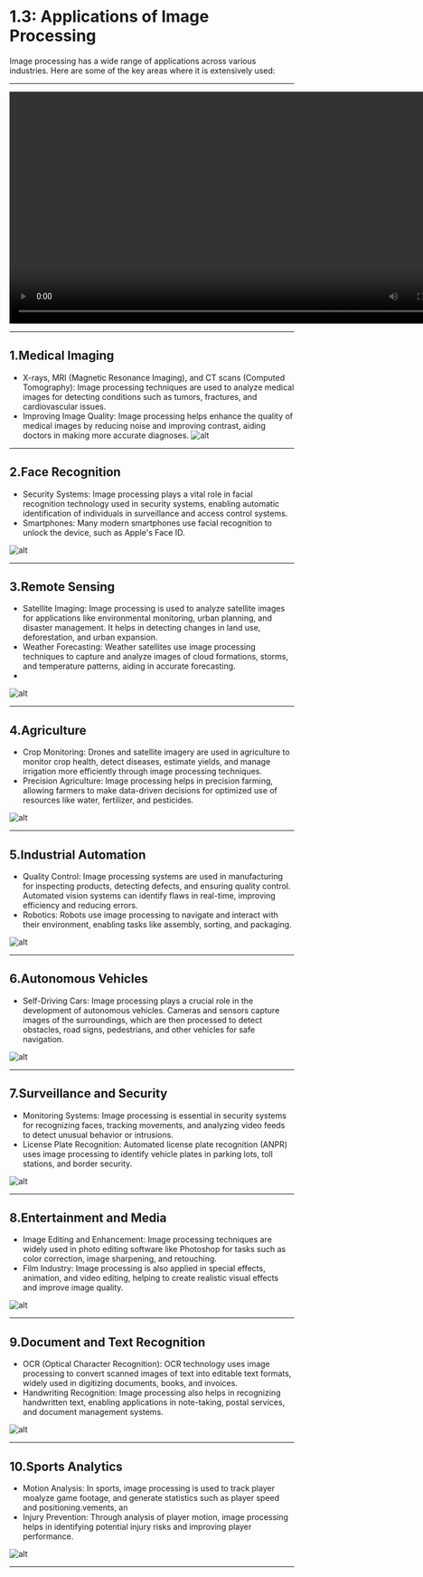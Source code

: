 # 1.3: Applications of Image Processing

  Image processing has a wide range of applications across various industries. Here are some of the key areas where it is extensively used:

---

  <video width="800" height="410" controls>
    <source src="photows/applications.mp4" type="video/mp4">
    Your browser does not support the video tag.
  </video>


---

## 1.Medical Imaging
- X-rays, MRI (Magnetic Resonance Imaging), and CT scans (Computed Tomography): Image processing techniques are used to analyze medical images for detecting conditions such as tumors, fractures, and cardiovascular issues.
- Improving Image Quality: Image processing helps enhance the quality of medical images by reducing noise and improving contrast, aiding doctors in making more accurate diagnoses.
![alt](photows/x-ray.png)

---

## 2.Face Recognition
- Security Systems: Image processing plays a vital role in facial recognition technology used in security systems, enabling automatic identification of individuals in surveillance and access control systems.
- Smartphones: Many modern smartphones use facial recognition to unlock the device, such as Apple's Face ID.

![alt](photows/Face9Recognition.jpg)

---

## 3.Remote Sensing
- Satellite Imaging: Image processing is used to analyze satellite images for applications like environmental monitoring, urban planning, and disaster management. It helps in detecting changes in land use, deforestation, and urban expansion.
- Weather Forecasting: Weather satellites use image processing techniques to capture and analyze images of cloud formations, storms, and temperature patterns, aiding in accurate forecasting.
- 
![alt](photows/Remote1.png)

---

## 4.Agriculture
- Crop Monitoring: Drones and satellite imagery are used in agriculture to monitor crop health, detect diseases, estimate yields, and manage irrigation more efficiently through image processing techniques.
- Precision Agriculture: Image processing helps in precision farming, allowing farmers to make data-driven decisions for optimized use of resources like water, fertilizer, and pesticides.

![alt](photows/Agriculture.png)

---

## 5.Industrial Automation
- Quality Control: Image processing systems are used in manufacturing for inspecting products, detecting defects, and ensuring quality control. Automated vision systems can identify flaws in real-time, improving efficiency and reducing errors.
- Robotics: Robots use image processing to navigate and interact with their environment, enabling tasks like assembly, sorting, and packaging.


![alt](photows/Industrial9Automation.png)


---

## 6.Autonomous Vehicles
- Self-Driving Cars: Image processing plays a crucial role in the development of autonomous vehicles. Cameras and sensors capture images of the surroundings, which are then processed to detect obstacles, road signs, pedestrians, and other vehicles for safe navigation.

![alt](photows/1AutonomousVehicles.png)

---

## 7.Surveillance and Security
- Monitoring Systems: Image processing is essential in security systems for recognizing faces, tracking movements, and analyzing video feeds to detect unusual behavior or intrusions.
- License Plate Recognition: Automated license plate recognition (ANPR) uses image processing to identify vehicle plates in parking lots, toll stations, and border security.

![alt](photows/LicensePlateRecognition.png)

---

## 8.Entertainment and Media
- Image Editing and Enhancement: Image processing techniques are widely used in photo editing software like Photoshop for tasks such as color correction, image sharpening, and retouching.
- Film Industry: Image processing is also applied in special effects, animation, and video editing, helping to create realistic visual effects and improve image quality.

![alt](photows/EntertainmentaMedia.png)

---

## 9.Document and Text Recognition

- OCR (Optical Character Recognition): OCR technology uses image processing to convert scanned images of text into editable text formats, widely used in digitizing documents, books, and invoices.
- Handwriting Recognition: Image processing also helps in recognizing handwritten text, enabling applications in note-taking, postal services, and document management systems.

![alt](photows/DocumentandTextRecognition.jpg)

---

## 10.Sports Analytics
- Motion Analysis: In sports, image processing is used to track player moalyze game footage, and generate statistics such as player speed and positioning.vements, an
- Injury Prevention: Through analysis of player motion, image processing helps in identifying potential injury risks and improving player performance.

![alt](photows/SportsAnalytiffffcs.png)

---